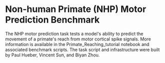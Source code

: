Non-human Primate (NHP) Motor Prediction Benchmark
=======================================================================
The NHP motor prediction task tests a model's ability to predict the movement of a primate's reach from motor cortical spike signals.
More information is available in the Primate_Reaching_tutorial notebook and associated benchmark scripts.
The task script and infrastructure were built by Paul Hueber, Vincent Sun, and Biyan Zhou.